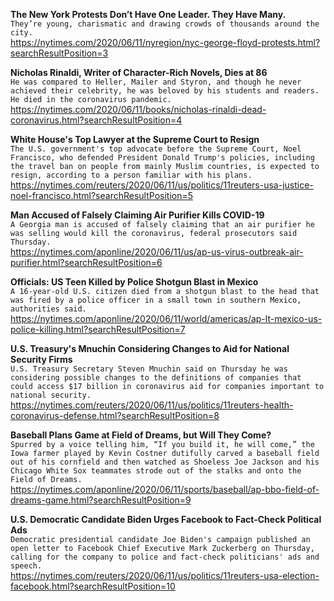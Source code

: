 **The New York Protests Don’t Have One Leader. They Have Many.**\
`They’re young, charismatic and drawing crowds of thousands around the city.`\
https://nytimes.com/2020/06/11/nyregion/nyc-george-floyd-protests.html?searchResultPosition=3

**Nicholas Rinaldi, Writer of Character-Rich Novels, Dies at 86**\
`He was compared to Heller, Mailer and Styron, and though he never achieved their celebrity, he was beloved by his students and readers. He died in the coronavirus pandemic.`\
https://nytimes.com/2020/06/11/books/nicholas-rinaldi-dead-coronavirus.html?searchResultPosition=4

**White House's Top Lawyer at the Supreme Court to Resign**\
`The U.S. government's top advocate before the Supreme Court, Noel Francisco, who defended President Donald Trump's policies, including the travel ban on people from mainly Muslim countries, is expected to resign, according to a person familiar with his plans.`\
https://nytimes.com/reuters/2020/06/11/us/politics/11reuters-usa-justice-noel-francisco.html?searchResultPosition=5

**Man Accused of Falsely Claiming Air Purifier Kills COVID-19**\
`A Georgia man is accused of falsely claiming that an air purifier he was selling would kill the coronavirus, federal prosecutors said Thursday.`\
https://nytimes.com/aponline/2020/06/11/us/ap-us-virus-outbreak-air-purifier.html?searchResultPosition=6

**Officials: US Teen Killed by Police Shotgun Blast in Mexico**\
`A 16-year-old U.S. citizen died from a shotgun blast to the head that was fired by a police officer in a small town in southern Mexico, authorities said.`\
https://nytimes.com/aponline/2020/06/11/world/americas/ap-lt-mexico-us-police-killing.html?searchResultPosition=7

**U.S. Treasury's Mnuchin Considering Changes to Aid for National Security Firms**\
`U.S. Treasury Secretary Steven Mnuchin said on Thursday he was considering possible changes to the definitions of companies that could access $17 billion in coronavirus aid for companies important to national security.`\
https://nytimes.com/reuters/2020/06/11/us/politics/11reuters-health-coronavirus-defense.html?searchResultPosition=8

**Baseball Plans Game at Field of Dreams, but Will They Come?**\
`Spurred by a voice telling him, “If you build it, he will come,” the Iowa farmer played by Kevin Costner dutifully carved a baseball field out of his cornfield and then watched as Shoeless Joe Jackson and his Chicago White Sox teammates strode out of the stalks and onto the Field of Dreams.`\
https://nytimes.com/aponline/2020/06/11/sports/baseball/ap-bbo-field-of-dreams-game.html?searchResultPosition=9

**U.S. Democratic Candidate Biden Urges Facebook to Fact-Check Political Ads**\
`Democratic presidential candidate Joe Biden's campaign published an open letter to Facebook Chief Executive Mark Zuckerberg on Thursday, calling for the company to police and fact-check politicians' ads and speech. `\
https://nytimes.com/reuters/2020/06/11/us/politics/11reuters-usa-election-facebook.html?searchResultPosition=10

